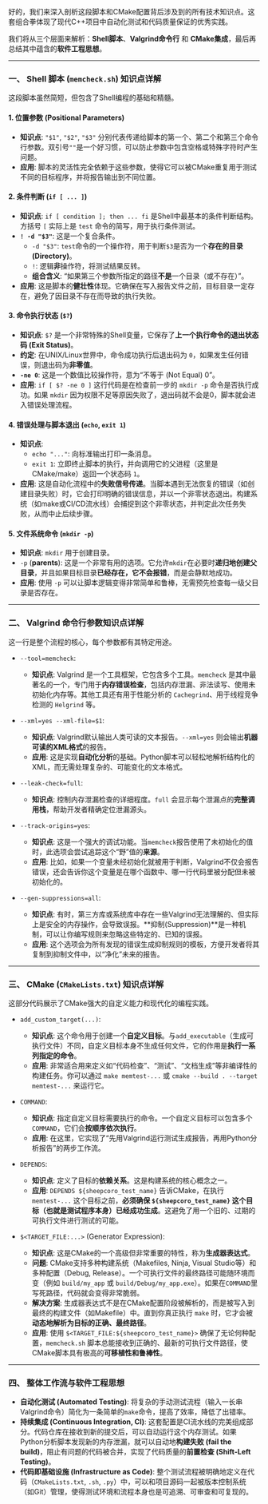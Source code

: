 好的，我们来深入剖析这段脚本和CMake配置背后涉及到的所有技术知识点。这套组合拳体现了现代C++项目中自动化测试和代码质量保证的优秀实践。

我们将从三个层面来解析：**Shell脚本**、**Valgrind命令行** 和 **CMake集成**，最后再总结其中蕴含的**软件工程思想**。

---
### 一、 Shell 脚本 (`memcheck.sh`) 知识点详解

这段脚本虽然简短，但包含了Shell编程的基础和精髓。

#### 1. **位置参数 (Positional Parameters)**
* **知识点**: `"$1"`, `"$2"`, `"$3"` 分别代表传递给脚本的第一个、第二个和第三个命令行参数。双引号`""`是一个好习惯，可以防止参数中包含空格或特殊字符时产生问题。
* **应用**: 脚本的灵活性完全依赖于这些参数，使得它可以被CMake重复用于测试不同的目标程序，并将报告输出到不同位置。

#### 2. **条件判断 (`if [ ... ]`)**
* **知识点**: `if [ condition ]; then ... fi` 是Shell中最基本的条件判断结构。方括号 `[` 实际上是 `test` 命令的简写，用于执行条件测试。
* **`! -d "$3"`**: 这是一个复合条件。
    * `-d "$3"`: `test`命令的一个操作符，用于判断`$3`是否为一个**存在的目录 (Directory)**。
    * `!`: 逻辑**非**操作符，将测试结果反转。
    * **组合含义**: “如果第三个参数所指定的路径**不是**一个目录（或不存在）”。
* **应用**: 这是脚本的**健壮性**体现。它确保在写入报告文件之前，目标目录一定存在，避免了因目录不存在而导致的执行失败。

#### 3. **命令执行状态 (`$?`)**
* **知识点**: `$?` 是一个非常特殊的Shell变量，它保存了**上一个执行命令的退出状态码 (Exit Status)**。
* **约定**: 在UNIX/Linux世界中，命令成功执行后退出码为 `0`，如果发生任何错误，则退出码为**非零值**。
* **`-ne 0`**: 这是一个数值比较操作符，意为“不等于 (Not Equal) 0”。
* **应用**: `if [ $? -ne 0 ]` 这行代码是在检查前一步的 `mkdir -p` 命令是否执行成功。如果 `mkdir` 因为权限不足等原因失败了，退出码就不会是0，脚本就会进入错误处理流程。

#### 4. **错误处理与脚本退出 (`echo`, `exit 1`)**
* **知识点**:
    * `echo "..."`: 向标准输出打印一条消息。
    * `exit 1`: 立即终止脚本的执行，并向调用它的父进程（这里是CMake/make）返回一个状态码 `1`。
* **应用**: 这是自动化流程中的**失败信号传递**。当脚本遇到无法恢复的错误（如创建目录失败）时，它会打印明确的错误信息，并以一个非零状态退出。构建系统（如make或CI/CD流水线）会捕捉到这个非零状态，并判定此次任务失败，从而中止后续步骤。

#### 5. **文件系统命令 (`mkdir -p`)**
* **知识点**: `mkdir` 用于创建目录。
* `-p` (**parents**): 这是一个非常有用的选项。它允许`mkdir`在必要时**递归地创建父目录**，并且如果目标目录**已经存在，它不会报错**，而是会静默地成功。
* **应用**: 使用 `-p` 可以让脚本逻辑变得非常简单和鲁棒，无需预先检查每一级父目录是否存在。

---
### 二、 Valgrind 命令行参数知识点详解

这一行是整个流程的核心，每个参数都有其特定用途。

* `--tool=memcheck`:
    * **知识点**: Valgrind 是一个工具框架，它包含多个工具。`memcheck` 是其中最著名的一个，专门用于**内存错误检查**，包括内存泄漏、非法读写、使用未初始化内存等。其他工具还有用于性能分析的 `Cachegrind`、用于线程竞争检测的 `Helgrind` 等。

* `--xml=yes --xml-file=$1`:
    * **知识点**: Valgrind默认输出人类可读的文本报告。`--xml=yes` 则会输出**机器可读的XML格式**的报告。
    * **应用**: 这是实现**自动化分析**的基础。Python脚本可以轻松地解析结构化的XML，而无需处理复杂的、可能变化的文本格式。

* `--leak-check=full`:
    * **知识点**: 控制内存泄漏检查的详细程度。`full` 会显示每个泄漏点的**完整调用栈**，帮助开发者精确定位泄漏源头。

* `--track-origins=yes`:
    * **知识点**: 这是一个强大的调试功能。当`memcheck`报告使用了未初始化的值时，此选项会尝试追踪这个“野”值的**来源**。
    * **应用**: 比如，如果一个变量未经初始化就被用于判断，Valgrind不仅会报告错误，还会告诉你这个变量是在哪个函数中、哪一行代码里被分配但未被初始化的。

* `--gen-suppressions=all`:
    * **知识点**: 有时，第三方库或系统库中存在一些Valgrind无法理解的、但实际上是安全的内存操作，会导致误报。**抑制(Suppression)**是一种机制，可以让你编写规则来忽略这些特定的、已知的误报。
    * **应用**: 这个选项会为所有发现的错误生成抑制规则的模板，方便开发者将其复制到抑制文件中，以“净化”未来的报告。

---
### 三、 CMake (`CMakeLists.txt`) 知识点详解

这部分代码展示了CMake强大的自定义能力和现代化的编程实践。

* `add_custom_target(...)`:
    * **知识点**: 这个命令用于创建一个**自定义目标**。与`add_executable`（生成可执行文件）不同，自定义目标本身不生成任何文件，它的作用是**执行一系列指定的命令**。
    * **应用**: 非常适合用来定义如“代码检查”、“测试”、“文档生成”等非编译性的构建任务。你可以通过 `make memtest-...` 或 `cmake --build . --target memtest-...` 来运行它。

* `COMMAND`:
    * **知识点**: 指定自定义目标需要执行的命令。一个自定义目标可以包含多个`COMMAND`，它们会**按顺序依次执行**。
    * **应用**: 在这里，它实现了“先用Valgrind运行测试生成报告，再用Python分析报告”的两步工作流。

* `DEPENDS`:
    * **知识点**: 定义了目标的**依赖关系**。这是构建系统的核心概念之一。
    * **应用**: `DEPENDS ${sheepcoro_test_name}` 告诉CMake，在执行 `memtest-...` 这个目标之前，**必须确保 `${sheepcoro_test_name}` 这个目标（也就是测试程序本身）已经成功生成**。这避免了用一个旧的、过期的可执行文件进行测试的可能。

* `$<TARGET_FILE:...>` (Generator Expression):
    * **知识点**: 这是CMake的一个高级但非常重要的特性，称为**生成器表达式**。
    * **问题**: CMake支持多种构建系统（Makefiles, Ninja, Visual Studio等）和多种配置（Debug, Release）。一个可执行文件的最终路径可能随环境而变（例如 `build/my_app` 或 `build/Debug/my_app.exe`）。如果在`COMMAND`里写死路径，代码就会变得非常脆弱。
    * **解决方案**: 生成器表达式不是在CMake配置阶段被解析的，而是被写入到最终的构建文件（如Makefile）中。直到你真正执行 `make` 时，它才会被**动态地解析为目标的正确、最终路径**。
    * **应用**: 使用 `$<TARGET_FILE:${sheepcoro_test_name}>` 确保了无论何种配置，`memcheck.sh` 脚本总能接收到正确的、最新的可执行文件路径，使CMake脚本具有极高的**可移植性和鲁棒性**。

---
### 四、 整体工作流与软件工程思想

* **自动化测试 (Automated Testing)**: 将复杂的手动测试流程（输入一长串Valgrind命令）简化为一条简单的`make`命令，提高了效率，降低了出错率。
* **持续集成 (Continuous Integration, CI)**: 这套配置是CI流水线的完美组成部分。代码仓库在接收到新的提交后，可以自动运行这个内存测试。如果Python分析脚本发现新的内存泄漏，就可以自动地**构建失败 (fail the build)**，阻止有问题的代码被合并，实现了代码质量的**前置检查 (Shift-Left Testing)**。
* **代码即基础设施 (Infrastructure as Code)**: 整个测试流程被明确地定义在代码（`CMakeLists.txt`, `.sh`, `.py`）中，可以和项目源码一起被版本控制系统（如Git）管理，使得测试环境和流程本身也是可追溯、可审查和可复现的。